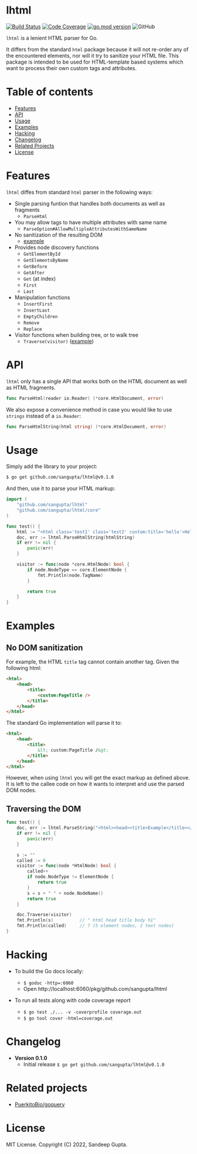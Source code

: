 # lhtml

[![Build Status](https://github.com/sangupta/lhtml/actions/workflows/unittest.yml/badge.svg?branch=main)](https://github.com/sangupta/lhtml/actions)
[![Code Coverage](https://codecov.io/gh/sangupta/lhtml/branch/main/graphs/badge.svg?branch=main)](https://codecov.io/gh/sangupta/lhtml)
[![go.mod version](https://img.shields.io/github/go-mod/go-version/sangupta/lhtml.svg)](https://github.com/sangupta/lhtml)
![GitHub](https://img.shields.io/github/license/sangupta/lhtml)

`lhtml` is a lenient HTML parser for Go. 

It differs from the standard `html` package because it will not re-order 
any of the encountered elements, nor will it try to sanitize your HTML 
file. This package is intended to be used for HTML-template based systems 
which want to process their own custom tags and attributes.

# Table of contents

* [Features](#features)
* [API](#api)
* [Usage](#usage)
* [Examples](#examples)
* [Hacking](#hacking)
* [Changelog](#changelog)
* [Related Projects](#related-projects)
* [License](#license)

# Features

`lhtml` diffes from standard `html` parser in the following ways:

* Single parsing funtion that handles both documents as well as fragments
  - `ParseHtml`
* You may allow tags to have multiple attributes with same name
  - `ParseOption#AllowMultipleAttributesWithSameName`
* No sanitization of the resulting DOM
  - [example](#no-dom-sanitization)
* Provides node discovery functions
  - `GetElementById`
  - `GetElementsByName`
  - `GetBefore`
  - `GetAfter`
  - `Get` (at index)
  - `First`
  - `Last`
* Manipulation functions
  - `InsertFirst`
  - `InsertLast`
  - `EmptyChildren`
  - `Remove`
  - `Replace`
* Visitor functions when building tree, or to walk tree
  - `Traverse(visitor)` ([example](#traversing-the-dom))

# API

`lhtml` only has a single API that works both on the HTML document as
well as HTML fragments. 

```go
func ParseHtml(reader io.Reader) (*core.HtmlDocument, error)
```

We also expose a convenience method in case you would like to use `strings`
instead of a `io.Reader`:

```go
func ParseHtmlString(html string) (*core.HtmlDocument, error)
```

# Usage

Simply add the library to your project:

```sh
$ go get github.com/sangupta/lhtml@v0.1.0
```

And then, use it to parse your HTML markup:

```go
import (
    "github.com/sangupta/lhtml"
    "github.com/sangupta/lhtml/core"
)

func test() {
    html := "<html class='test1' class='test2' custom:title='hello'>Hello World <custom:PageBody /></html>"
    doc, err := lhtml.ParseHtmlString(htmlString)
    if err != nil {
        panic(err)
    }

    visitor := func(node *core.HtmlNode) bool {
        if node.NodeType == core.ElementNode {
            fmt.Println(node.TagName)
        }

        return true
    }
}
```

# Examples

## No DOM sanitization

For example, the HTML `title` tag cannot contain another tag. Given the
following html:

```html
<html>
    <head>
        <title>
            <custom:PageTitle />
        </title>
    </head>
</html>
```

The standard Go implementation will parse it to:

```html
<html>
    <head>
        <title>
            &lt; custom:PageTitle /&gt;
        </title>
    </head>
</html>
```

However, when using `lhtml` you will get the exact markup as defined
above. It is left to the callee code on how it wants to interpret and
use the parsed DOM nodes.

## Traversing the DOM

```go
func test() {
    doc, err := lhtml.ParseString("<html><head><title>Example</title></head><body><h1>Hello World</h1></body></html>")
    if err != nil {
        panic(err)
    }

    s := ""
	called := 0
	visitor := func(node *HtmlNode) bool {
		called++
		if node.NodeType != ElementNode {
			return true
		}
		s = s + " " + node.NodeName()
		return true
	}

    doc.Traverse(visitor)
	fmt.Println(s)          // " html head title body h1"
    fmt.Println(called)     // 7 (5 element nodes, 2 text nodes)
}
```

# Hacking

* To build the Go docs locally:
  - `$ godoc -http=:6060`
  - Open http://localhost:6060/pkg/github.com/sangupta/lhtml

* To run all tests along with code coverage report
  - `$ go test ./... -v -coverprofile coverage.out`
  - `$ go tool cover -html=coverage.out`

# Changelog

* **Version 0.1.0**
  - Initial release `$ go get github.com/sangupta/lhtml@v0.1.0`

# Related projects

* [PuerkitoBio/goquery](https://github.com/PuerkitoBio/goquery)

# License

MIT License. Copyright (C) 2022, Sandeep Gupta.
